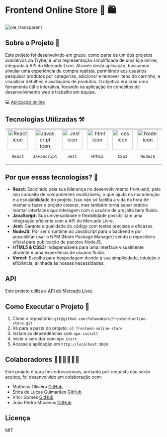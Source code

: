 # Frontend Online Store 🛒 🛍️

![oie_transparent](https://github.com/PalomaWink/FrontEnd-Online-Store/assets/108155575/3fd41ba0-01f1-453c-9c51-a92b2a0b9c9b)

## Sobre o Projeto 📜

Este projeto foi desenvolvido em grupo, como parte de um dos projetos avaliativos da Trybe, é uma representação simplificada de uma loja online, integrada à API do Mercado Livre. Através desta aplicação, buscamos simular uma experiência de compra realista, permitindo aos usuários pesquisar produtos por categorias, adicionar e remover itens do carrinho, e visualizar detalhes e avaliações de produtos. O objetivo era criar uma ferramenta útil e interativa, focando na aplicação de conceitos de desenvolvimento web e trabalho em equipe.

💻 [Aplicação online](https://front-end-online-store-alpha.vercel.app/)

## Tecnologias Utilizadas ⚒️

<table align="center">
  <tr>
    <td align="center">
        <img src="https://techstack-generator.vercel.app/react-icon.svg" width="65px" alt="React icon"/><br />
        <pre>React</pre>
    </td>
    <td align="center">
        <img src="https://techstack-generator.vercel.app/js-icon.svg" width="65px" alt="Javascript icon"/><br />
        <pre>JavaScript</pre>
    </td>
    <td align="center">
        <img src="https://techstack-generator.vercel.app/jest-icon.svg" width="65px" alt="Jest icon"/><br />
        <pre>Jest</pre>
    </td>
    <td align="center">
        <img src="https://skillicons.dev/icons?i=html" width="65px" alt="html icon"/><br />
        <pre>HTML5</pre>
    </td>
    <td align="center">
        <img src="https://skillicons.dev/icons?i=css" width="65px" alt="css icon"/><br />
        <pre>CSS3</pre>
    </td>
    <td align="center">
        <img src="https://skillicons.dev/icons?i=nodejs" width="65px" alt="Node icon"/><br />
        <pre>NodeJS</pre>
    </td>
      <td align="center">
        <img src="https://skillicons.dev/icons?i=vercel" width="65px" alt="Node icon"/><br />
        <pre>Vercel</pre>
    </td>
  </tr>
</table>

## Por que essas tecnologias? 🤔
- **React:** Escolhido pela sua liderança no desenvolvimento front-end, pelo seu conceito de componentes reutilizáveis, o que ajuda na manutenção e a escalabilidade do projeto. Isso não só facilita a vida na hora de manter e fazer o projeto crescer, mas também torna super prático montar interfaces que interagem com o usuário de um jeito bem fluido.
- **JavaScript:** Sua universalidade e flexibilidade possibilitam uma integração eficiente com a API do Mercado Livre.
- **Jest:** Garante a qualidade do código com testes precisos e eficazes.
- **NodeJS:** Por ser o runtime do JavaScript para o backend e por possibilitar usar o NPM (Node Package Manager) sendo o repositório oficial para publicação de pacotes NodeJS.
- **HTML5 & CSS3:** Indispensáveis para uma interface visualmente atraente e uma experiência de usuário fluída.
- **Vercel:** Escolha para hospedagem devido à sua simplicidade, intuição e eficiência, alinhada às nossas necessidades.

## API

Este projeto utiliza a [API do Mercado Livre](https://developers.mercadolivre.com.br/pt_br/api-docs-pt-br).

## Como Executar o Projeto 👾

1. Clone o repositório: `git@github.com:PalomaWink/frontend-online-store.git`
2. Vá para a pasta do projeto: `cd frontend-online-store`
3. Instale as dependências com `npm install`
4. Inicie o servidor com `npm start`
5. Acesse a aplicação em `http://localhost:3000`

## Colaboradores 👩🏾‍💻👨🏻‍💻

Este projeto é para fins educacionais, portanto pull requests não serão aceitos, foi desenvolvido em colaboração com:

- Matheus Oliveira [GitHub](https://github.com/mateus23-oliveira)
- Érica de Lucas Guimarães [GitHub](https://github.com/erica-guimaraes)
- Vitor Gomes [GitHub](https://github.com/vitorgomesp)
- João Pedro Macenas [GitHub](https://github.com/pedromecenas)

## Licença

MIT
